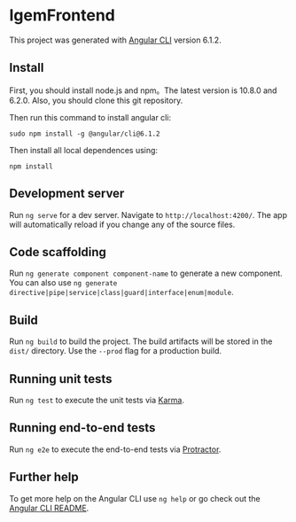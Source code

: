# IgemFrontend

This project was generated with [Angular CLI](https://github.com/angular/angular-cli) version 6.1.2.

## Install

First, you should install node.js and npm。The latest version is 10.8.0 and 6.2.0. Also, you should clone this git repository.

Then run this command to install angular cli:
```
sudo npm install -g @angular/cli@6.1.2
```

Then install all local dependences using:
```
npm install
```

## Development server

Run `ng serve` for a dev server. Navigate to `http://localhost:4200/`. The app will automatically reload if you change any of the source files.

## Code scaffolding

Run `ng generate component component-name` to generate a new component. You can also use `ng generate directive|pipe|service|class|guard|interface|enum|module`.

## Build

Run `ng build` to build the project. The build artifacts will be stored in the `dist/` directory. Use the `--prod` flag for a production build.

## Running unit tests

Run `ng test` to execute the unit tests via [Karma](https://karma-runner.github.io).

## Running end-to-end tests

Run `ng e2e` to execute the end-to-end tests via [Protractor](http://www.protractortest.org/).

## Further help

To get more help on the Angular CLI use `ng help` or go check out the [Angular CLI README](https://github.com/angular/angular-cli/blob/master/README.md).

